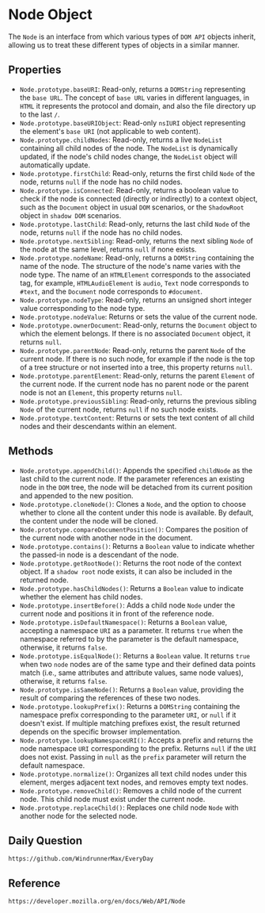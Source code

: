 # Node Object
The `Node` is an interface from which various types of `DOM API` objects inherit, allowing us to treat these different types of objects in a similar manner.

## Properties
* `Node.prototype.baseURI`: Read-only, returns a `DOMString` representing the `base URL`. The concept of `base URL` varies in different languages, in `HTML` it represents the protocol and domain, and also the file directory up to the last `/`.
* `Node.prototype.baseURIObject`: Read-only `nsIURI` object representing the element's `base URI` (not applicable to web content).
* `Node.prototype.childNodes`: Read-only, returns a live `NodeList` containing all child nodes of the node. The `NodeList` is dynamically updated, if the node's child nodes change, the `NodeList` object will automatically update.
* `Node.prototype.firstChild`: Read-only, returns the first child `Node` of the node, returns `null` if the node has no child nodes.
* `Node.prototype.isConnected`: Read-only, returns a boolean value to check if the node is connected (directly or indirectly) to a context object, such as the `Document` object in usual `DOM` scenarios, or the `ShadowRoot` object in `shadow DOM` scenarios.
* `Node.prototype.lastChild`: Read-only, returns the last child `Node` of the node, returns `null` if the node has no child nodes.
* `Node.prototype.nextSibling`: Read-only, returns the next sibling `Node` of the node at the same level, returns `null` if none exists.
* `Node.prototype.nodeName`: Read-only, returns a `DOMString` containing the name of the node. The structure of the node's name varies with the node type. The name of an `HTMLElement` corresponds to the associated tag, for example, `HTMLAudioElement` is `audio`, `Text` node corresponds to `#text`, and the `Document` node corresponds to `#document`.
* `Node.prototype.nodeType`: Read-only, returns an unsigned short integer value corresponding to the node type.
* `Node.prototype.nodeValue`: Returns or sets the value of the current node.
* `Node.prototype.ownerDocument`: Read-only, returns the `Document` object to which the element belongs. If there is no associated `Document` object, it returns `null`.
* `Node.prototype.parentNode`: Read-only, returns the parent `Node` of the current node. If there is no such node, for example if the node is the top of a tree structure or not inserted into a tree, this property returns `null`.
* `Node.prototype.parentElement`: Read-only, returns the parent `Element` of the current node. If the current node has no parent node or the parent node is not an `Element`, this property returns `null`.
* `Node.prototype.previousSibling`: Read-only, returns the previous sibling `Node` of the current node, returns `null` if no such node exists.
* `Node.prototype.textContent`: Returns or sets the text content of all child nodes and their descendants within an element.

## Methods
* `Node.prototype.appendChild()`: Appends the specified `childNode` as the last child to the current node. If the parameter references an existing node in the `DOM` tree, the node will be detached from its current position and appended to the new position.
* `Node.prototype.cloneNode()`: Clones a `Node`, and the option to choose whether to clone all the content under this node is available. By default, the content under the node will be cloned.
* `Node.prototype.compareDocumentPosition()`: Compares the position of the current node with another node in the document.
* `Node.prototype.contains()`: Returns a `Boolean` value to indicate whether the passed-in node is a descendant of the node.
* `Node.prototype.getRootNode()`: Returns the root node of the context object. If a `shadow root` node exists, it can also be included in the returned node.
* `Node.prototype.hasChildNodes()`: Returns a `Boolean` value to indicate whether the element has child nodes.
* `Node.prototype.insertBefore()`: Adds a child node `Node` under the current node and positions it in front of the reference node.
* `Node.prototype.isDefaultNamespace()`: Returns a `Boolean` value, accepting a namespace `URI` as a parameter. It returns `true` when the namespace referred to by the parameter is the default namespace, otherwise, it returns `false`.
* `Node.prototype.isEqualNode()`: Returns a `Boolean` value. It returns `true` when two `node` nodes are of the same type and their defined data points match (i.e., same attributes and attribute values, same node values), otherwise, it returns `false`.
* `Node.prototype.isSameNode()`: Returns a `Boolean` value, providing the result of comparing the references of these two nodes.
* `Node.prototype.lookupPrefix()`: Returns a `DOMString` containing the namespace prefix corresponding to the parameter `URI`, or `null` if it doesn't exist. If multiple matching prefixes exist, the result returned depends on the specific browser implementation.
* `Node.prototype.lookupNamespaceURI()`: Accepts a prefix and returns the node namespace `URI` corresponding to the prefix. Returns `null` if the `URI` does not exist. Passing in `null` as the `prefix` parameter will return the default namespace.
* `Node.prototype.normalize()`: Organizes all text child nodes under this element, merges adjacent text nodes, and removes empty text nodes.
* `Node.prototype.removeChild()`: Removes a child node of the current node. This child node must exist under the current node.
* `Node.prototype.replaceChild()`: Replaces one child node `Node` with another node for the selected node.

## Daily Question
```
https://github.com/WindrunnerMax/EveryDay
```

## Reference
```
https://developer.mozilla.org/en/docs/Web/API/Node